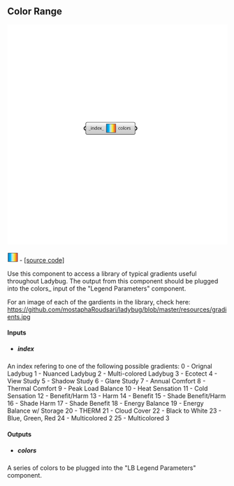 ## Color Range

![](../../images/components/Color_Range.png)

![](../../images/icons/Color_Range.png) - [[source code]](https://github.com/ladybug-tools/ladybug-grasshopper/blob/master/ladybug_grasshopper/src//LB%20Color%20Range.py)


Use this component to access a library of typical gradients useful throughout Ladybug.  The output from this component should be plugged into the colors_ input of the "Legend Parameters" component. 

For an image of each of the gardients in the library, check here: https://github.com/mostaphaRoudsari/ladybug/blob/master/resources/gradients.jpg 



#### Inputs
* ##### index 
An index refering to one of the following possible gradients: 0 - Orignal Ladybug 1 - Nuanced Ladybug 2 - Multi-colored Ladybug 3 - Ecotect 4 - View Study 5 - Shadow Study 6 - Glare Study 7 - Annual Comfort 8 - Thermal Comfort 9 - Peak Load Balance 10 - Heat Sensation 11 - Cold Sensation 12 - Benefit/Harm 13 - Harm 14 - Benefit 15 - Shade Benefit/Harm 16 - Shade Harm 17 - Shade Benefit 18 - Energy Balance 19 - Energy Balance w/ Storage 20 - THERM 21 - Cloud Cover 22 - Black to White 23 - Blue, Green, Red 24 - Multicolored 2 25 - Multicolored 3 

#### Outputs
* ##### colors
A series of colors to be plugged into the "LB Legend Parameters" component. 